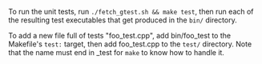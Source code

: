To run the unit tests, run `./fetch_gtest.sh && make test`, then run each of the
resulting test executables that get produced in the `bin/` directory.

To add a new file full of tests "foo_test.cpp", add bin/foo_test to the
Makefile's `test:` target, then add foo_test.cpp to the `test/` directory.
Note that the name must end in _test for `make` to know how to handle it.
